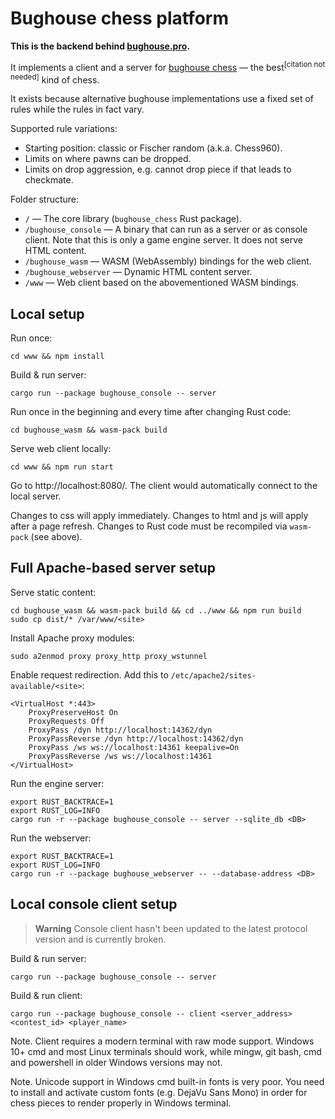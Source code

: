 # Bughouse chess platform

**This is the backend behind [bughouse.pro](https://bughouse.pro).**

It implements a client and a server for
[bughouse chess](https://en.wikipedia.org/wiki/Bughouse_chess) — the
best<sup>[citation not needed]</sup> kind of chess.

It exists because alternative bughouse implementations use a fixed set of rules
while the rules in fact vary.

Supported rule variations:

- Starting position: classic or Fischer random (a.k.a. Chess960).
- Limits on where pawns can be dropped.
- Limits on drop aggression, e.g. cannot drop piece if that leads to checkmate.

Folder structure:

- `/` — The core library (`bughouse_chess` Rust package).
- `/bughouse_console` — A binary that can run as a server or as console client.
  Note that this is only a game engine server. It does not serve HTML content.
- `/bughouse_wasm` — WASM (WebAssembly) bindings for the web client.
- `/bughouse_webserver` — Dynamic HTML content server.
- `/www` — Web client based on the abovementioned WASM bindings.


## Local setup

Run once:

```
cd www && npm install
```

Build & run server:

```
cargo run --package bughouse_console -- server
```

Run once in the beginning and every time after changing Rust code:

```
cd bughouse_wasm && wasm-pack build
```

Serve web client locally:

```
cd www && npm run start
```

Go to http://localhost:8080/. The client would automatically connect to the
local server.

Changes to css will apply immediately. Changes to html and js will
apply after a page refresh. Changes to Rust code must be recompiled via
`wasm-pack` (see above).


## Full Apache-based server setup

Serve static content:

```
cd bughouse_wasm && wasm-pack build && cd ../www && npm run build
sudo cp dist/* /var/www/<site>
```

Install Apache proxy modules:

```
sudo a2enmod proxy proxy_http proxy_wstunnel
```

Enable request redirection. Add this to `/etc/apache2/sites-available/<site>`:

```
<VirtualHost *:443>
    ProxyPreserveHost On
    ProxyRequests Off
    ProxyPass /dyn http://localhost:14362/dyn
    ProxyPassReverse /dyn http://localhost:14362/dyn
    ProxyPass /ws ws://localhost:14361 keepalive=On
    ProxyPassReverse /ws ws://localhost:14361
</VirtualHost>
```

Run the engine server:

```
export RUST_BACKTRACE=1
export RUST_LOG=INFO
cargo run -r --package bughouse_console -- server --sqlite_db <DB>
```

Run the webserver:

```
export RUST_BACKTRACE=1
export RUST_LOG=INFO
cargo run -r --package bughouse_webserver -- --database-address <DB>
```


## Local console client setup

> **Warning**
> Console client hasn't been updated to the latest protocol version and is
> currently broken.

Build & run server:

```
cargo run --package bughouse_console -- server
```

Build & run client:

```
cargo run --package bughouse_console -- client <server_address> <contest_id> <player_name>
```

Note. Client requires a modern terminal with raw mode support.
Windows 10+ cmd and most Linux terminals should work, while mingw, git bash,
cmd and powershell in older Windows versions may not.

Note. Unicode support in Windows cmd built-in fonts is very poor. You need to
install and activate custom fonts (e.g. DejaVu Sans Mono) in order for chess
pieces to render properly in Windows terminal.
